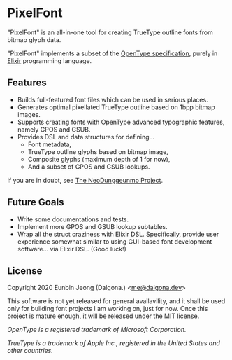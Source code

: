 # PixelFont

"PixelFont" is an all-in-one tool for creating TrueType outline fonts from bitmap glyph data.

"PixelFont" implements a subset of the [OpenType specification](https://docs.microsoft.com/en-us/typography/opentype/spec/), purely in [Elixir](https://elixir-lang.org) programming language.

## Features

- Builds full-featured font files which can be used in serious places.
- Generates optimal pixellated TrueType outline based on 1bpp bitmap images.
- Supports creating fonts with OpenType advanced typographic features, namely GPOS and GSUB.
- Provides DSL and data structures for defining...
  - Font metadata,
  - TrueType outline glyphs based on bitmap image,
  - Composite glyphs (maximum depth of 1 for now),
  - And a subset of GPOS and GSUB lookups.

If you are in doubt, see [The NeoDunggeunmo Project](https://github.com/Dalgona/neodgm).

## Future Goals

- Write some documentations and tests.
- Implement more GPOS and GSUB lookup subtables.
- Wrap all the struct craziness with Elixir DSL. Specifically, provide user experience somewhat similar to using GUI-based font development software... via Elixir DSL. (Good luck!)

## License

Copyright 2020 Eunbin Jeong (Dalgona.) &lt;me@dalgona.dev&gt;

This software is not yet released for general availavility, and it shall be used only for building font projects I am working on, just for now. Once this project is mature enough, it will be released under the MIT license.

_OpenType is a registered trademark of Microsoft Corporation._

_TrueType is a trademark of Apple Inc., registered in the United States and other countries._
